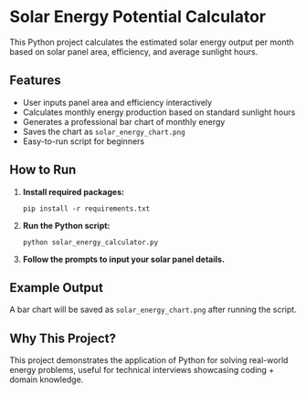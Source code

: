# Solar Energy Potential Calculator

This Python project calculates the estimated solar energy output per month based on solar panel area, efficiency, and average sunlight hours.

## Features
- User inputs panel area and efficiency interactively
- Calculates monthly energy production based on standard sunlight hours
- Generates a professional bar chart of monthly energy
- Saves the chart as `solar_energy_chart.png`
- Easy-to-run script for beginners

## How to Run

1. **Install required packages:**
   ```
   pip install -r requirements.txt
   ```

2. **Run the Python script:**
   ```
   python solar_energy_calculator.py
   ```

3. **Follow the prompts to input your solar panel details.**

## Example Output

A bar chart will be saved as `solar_energy_chart.png` after running the script.

## Why This Project?
This project demonstrates the application of Python for solving real-world energy problems, useful for technical interviews showcasing coding + domain knowledge.
